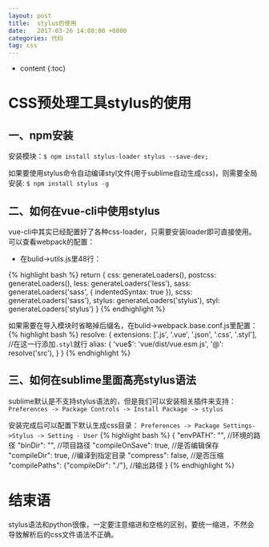 ```yaml
---
layout: post
title:  stylus的使用
date:   2017-03-26 14:08:00 +0800
categories: 代码
tag: css
---
```


* content
{:toc}

CSS预处理工具stylus的使用
====================================

一、npm安装
------------------------------------
安装模块：`$ npm install stylus-loader stylus --save-dev;`

如果要使用stylus命令自动编译styl文件(用于sublime自动生成css)，则需要全局安装:
`$ npm install stylus -g`

二、如何在vue-cli中使用stylus
------------------------------------
vue-cli中其实已经配置好了各种css-loader，只需要安装loader即可直接使用。可以查看webpack的配置：

* 在bulid->utils.js里48行：

{% highlight bash %}
return {
    css: generateLoaders(),
    postcss: generateLoaders(),
    less: generateLoaders('less'),
    sass: generateLoaders('sass', { indentedSyntax: true }),
    scss: generateLoaders('sass'),
    stylus: generateLoaders('stylus'),
    styl: generateLoaders('stylus')
  }
{% endhighlight %}

如果需要在导入模块时省略掉后缀名，在bulid->webpack.base.conf.js里配置：
{% highlight bash %}
resolve: {
    extensions: ['.js', '.vue', '.json', '.css', '.styl'], //在这一行添加`.styl`就行
    alias: {
      'vue$': 'vue/dist/vue.esm.js',
      '@': resolve('src'),
    }
  }
{% endhighlight %}

三、如何在sublime里面高亮stylus语法
------------------------------------
sublime默认是不支持stylus语法的，但是我们可以安装相关插件来支持：
`Preferences -> Package Controls -> Install Package -> stylus`

安装完成后可以配置下默认生成css目录：
`Preferences -> Package Settings->Stylus -> Setting - User`
{% highlight bash %}
{
    "envPATH": "",  //环境的路径
    "binDir": "",   //项目路径
    "compileOnSave": true,  //是否编辑保存
    "compileDir": true,   //编译到指定目录
    "compress": false,  //是否压缩
    "compilePaths": {"compileDir": "./"},  //输出路径
}
{% endhighlight %}

结束语
====================================
stylus语法和python很像，一定要注意缩进和空格的区别，要统一缩进，不然会导致解析后的css文件语法不正确。